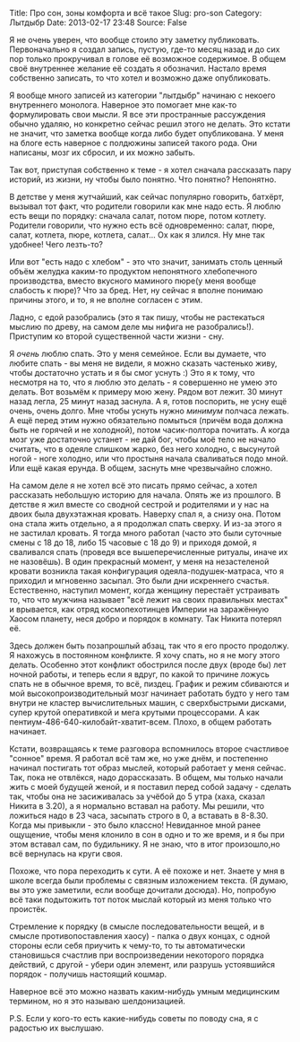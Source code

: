 Title: Про сон, зоны комфорта и всё такое
Slug: pro-son
Category: Лытдыбр
Date: 2013-02-17 23:48
Source: False

Я не очень уверен, что вообще стоило эту заметку публиковать. Первоначально я создал запись, пустую, где-то месяц назад и до сих пор только прокручивал в голове её возможное содержимое. 
В общем своё внутреннее желание её создать я обозначил. Настало время собственно записать, то что хотел и возможно даже опубликовать.

Я вообще много записей из категории "лытдыбр" начинаю с некоего внутреннего монолога. Наверное это помогает мне как-то формулировать свои мысли. Я все эти пространные рассуждения обычно удаляю, но конкретно сейчас решил этого не делать. Это кстати не значит, что заметка вообще когда либо будет опубликована. У меня на блоге есть наверное с полдюжины записей такого рода. Они написаны, мозг их сбросил, и их можно забыть.

Так вот, приступая собственно к теме - я хотел сначала рассказать пару историй, из жизни, ну чтобы было понятно. Что понятно? Непонятно.

В детстве у меня жутчайший, как сейчас популярно говорить, батхёрт, вызывал тот факт, что родители говорили как мне надо есть. Я люблю есть вещи по порядку: сначала салат, потом пюре, потом котлету. Родители говорили, что нужно есть всё одновременно: салат, пюре, салат, котлета, пюре, котлета, салат... Ох как я злился. Ну мне так удобнее! Чего лезть-то?

Или вот "есть надо с хлебом" - это что значит, занимать столь ценный объём желудка каким-то продуктом непонятного хлебопечного производства, вместо вкусного маминого пюре(у меня вообще слабость к пюре)? Что за бред. Нет, ну сейчас я вполне понимаю причины этого, и то, я не вполне согласен с этим.

Ладно, с едой разобрались (это я так пишу, чтобы не растекаться мыслию по древу, на самом деле мы нифига не разобрались!). Приступим ко второй существенной части жизни - сну.

Я _очень_ люблю спать. Это у меня семейное. Если вы думаете, что любите спать - вы меня не видели, я можно сказать частенько живу, чтобы достаточно устать и я бы смог уснуть :) Это я к тому, что несмотря на то, что я люблю это делать - я совершенно не умею это делать. Вот возьмём к примеру мою жену. Рядом вот лежит. 30 минут назад легла, 25 минут назад заснула. А я, готов поспорить, не усну ещё очень, очень долго. Мне чтобы уснуть нужно _минимум_ полчаса лежать. А ещё перед этим нужно обязательно помыться (причём вода должна быть не горячей и не холодной), потом часик-полтора почитать. А когда мозг уже достаточно устанет - не дай бог, чтобы моё тело не начало считать, что в одеяле слишком жарко, без него холодно, с высунутой ногой - ноге холодно, или что простыня начала сваливаться подо мной. Или ещё какая ерунда. В общем, заснуть мне чрезвычайно сложно.

На самом деле я не хотел всё это писать прямо сейчас, а хотел рассказать небольшую историю для начала. Опять же из прошлого. В детстве я жил вместе со сводной сестрой и родителями и у нас на двоих была двухэтажная кровать. Наверху спал я, а снизу она. Потом она стала жить отдельно, а я продолжал спать сверху. И из-за этого я не застилал кровать. Я тогда много работал (часто это были суточные смены с 18 до 18, либо 15 часовые с 18 до 9) и приходя домой, я сваливался спать (проведя все вышеперечисленные ритуалы, иначе их не назовёшь). В один прекрасный момент, у меня на незастеленой кровати возникла такая конфигурация одеяла-подушек-матраса, что я приходил и мгновенно засыпал. Это были дни искреннего счастья. Естественно, наступил момент, когда женщину перестаёт устраивать то, что что мужчина называет "всё лежит на своих правильных местах" и врывается, как отряд космопехотинцев Империи на заражённую Хаосом планету, неся добро и порядок в комнату. Так Никита потерял её.

Здесь должен быть позапрошлый абзац, так что я его просто продолжу. Я нахожусь в постоянном конфликте. Я хочу спать, но я не могу этого делать. Особенно этот конфликт обострился после двух (вроде бы) лет ночной работы, и теперь если я вдруг, по какой то причине ложусь спать не в обычное время, то всё, пиздец. График и режим сбиваются и мой высокопроизводительный мозг начинает работать будто у него там внутри не кластер вычислительных машин, с сверхбыстрыми дисками, супер крутой оперативкой и мега крутыми процессорами. А как пентиум-486-640-килобайт-хватит-всем. Плохо, в общем работать начинает. 

Кстати, возвращаясь к теме разговора вспомнилось второе счастливое "сонное" время. Я работал всё там же, но уже днём, и постепенно начинал постигать тот образ мыслей, который работает у меня сейчас. Так, пока не отвлёкся, надо дорассказать. В общем, мы только начали жить с моей будущей женой, и я поставил перед собой задачу - сделать так, чтобы она не засиживалась за учёбой до 5 утра (хаха, сказал Никита в 3.20), а я нормально вставал на работу. Мы решили, что ложиться надо в 23 часа, засыпать строго в 0, а вставать в 8-8.30. Когда мы привыкли - это было классно! Невиданное мной ранее ощущение, чтобы меня клонило в сон в одно и то же время, и я бы при этом вставал сам, по будильнику. Я не знаю, что в итог произошло,но всё вернулась на круги своя.

Похоже, что пора переходить к сути. А её похоже и нет. Знаете у мня в школе всегда были проблемы с связным изложением текста. (Я думаю, вы это уже заметили, если вообще дочитали досюда). Но, попробую всё таки подытожить тот поток мыслай который из меня только что проистёк.

Стремление к порядку (в смысле последовательности вещей, и в смысле противопоставления хаосу) - палка о двух концах, с одной стороны если себя приучить к чему-то, то ты автоматически становишься счастлив при воспроизведении некоторого порядка действий, с другой - убери один элемент, или разрушь устоявшийся порядок - получишь настоящий кошмар.

Наверное всё это можно назвать каким-нибудь умным медицинским термином, но я это называю шелдонизацией.

P.S. Если у кого-то есть какие-нибудь советы по поводу сна, я с радостью их выслушаю.

